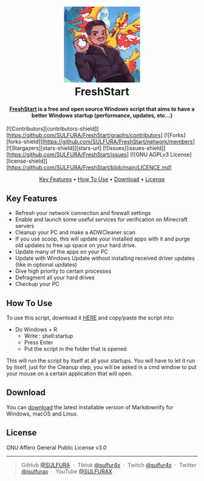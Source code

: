 ## 
<h1 align="center">
  <br>
  <a href="https://github.com/SULFURA/FreshStart"><img src="https://raw.githubusercontent.com/SULFURA/FreshStart/main/files/Logo.png" alt="FreshStart" width="200"></a>
  <br>
  FreshStart
  <br>
</h1>

<h4 align="center"><a href="https://github.com/SULFURA/FreshStart/releases/latest" target="_blank">FreshStart</a> is a free and open source Windows script that aims to have a better Windows startup (performance, updates, etc...) </h4>

[![Contributors][contributors-shield]][https://github.com/SULFURA/FreshStart/graphs/contributors]
[![Forks][forks-shield]][https://github.com/SULFURA/FreshStart/network/members]
[![Stargazers][stars-shield]][stars-url]
[![Issues][issues-shield]][https://github.com/SULFURA/FreshStart/issues]
[![GNU AGPLv3 License][license-shield]][https://github.com/SULFURA/FreshStart/blob/main/LICENCE.md]

<p align="center">
  <a href="#key-features">Key Features</a> •
  <a href="#how-to-use">How To Use</a> •
  <a href="#download">Download</a> •
  <a href="#license">License</a>
</p>

## Key Features

* Refresh your network connection and firewall settings
* Enable and launch some useful services for verification on Minecraft servers
* Cleanup your PC and make a ADWCleaner scan  
* If you use scoop, this will update your installed apps with it and purge old updates to free up space on your hard drive. 
* Update many of the apps on your PC
* Update with Windows Update without installing received driver updates (like in optional updates)
* Give high priority to certain processes
* Defragment all your hard drives
* Checkup your PC

## How To Use

To use this script, download it <a href="https://github.com/SULFURA/FreshStart/releases/latest" target="_blank">HERE</a> and copy/paste the script into: 
* Do Windows + R
    - Write : shell:startup
    - Press Enter
    - Put the script in the folder that is opened

This will run the script by itself at all your startups. 
You will have to let it run by itself, just for the Cleanup step, you will be asked in a cmd window to put your mouse on a certain application that will open.

## Download

You can [download](https://github.com/SULFURA/FreshStart/releases/latest) the latest installable version of Markdownify for Windows, macOS and Linux.

## License

GNU Affero General Public License v3.0

---

> GitHub [@SULFURA](https://github.com/SULFURA) &nbsp;&middot;&nbsp;
> Tiktok [@sulfur4x](https://www.tiktok.com/@sulfur4x) &nbsp;&middot;&nbsp;
> Twitch [@sulfur4x](https://www.twitch.tv/sulfur4x) &nbsp;&middot;&nbsp;
> Twitter [@isulfurax](https://twitter.com/isulfurax) &nbsp;&middot;&nbsp;
> YouTube [@SULFURAX](https://youtube.com/SULFURAX)